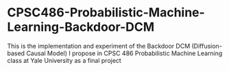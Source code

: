 # CPSC486-Probabilistic-Machine-Learning-Backdoor-DCM
This is the implementation and experiment of the Backdoor DCM (Diffusion-based Causal Model) I propose in CPSC 486 Probabilistic Machine Learning class at Yale University as a final project
